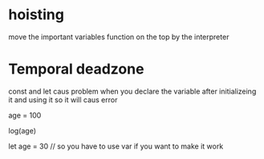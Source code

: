 # hoisting 

move the important variables function on the top by the interpreter 

# Temporal deadzone

const and let caus problem when you declare the variable after initializeing it and using it 
so  it will caus error 

age = 100 

log(age)

let age = 30
// so you have to use var if you want to make it work

# 